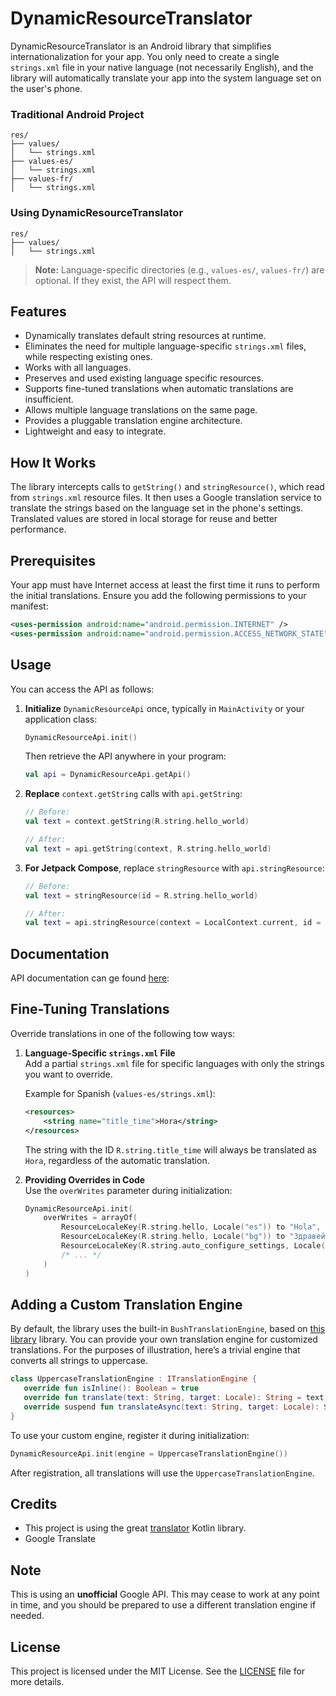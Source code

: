 # DynamicResourceTranslator

DynamicResourceTranslator is an Android library that simplifies internationalization for your app. You only need to create 
a single `strings.xml` file in your native language (not necessarily English), and the library will 
automatically translate your app into the system language set on the user's phone.

### Traditional Android Project
```
res/
├── values/
│   └── strings.xml
├── values-es/
│   └── strings.xml
├── values-fr/
│   └── strings.xml
```

### Using DynamicResourceTranslator
```
res/
├── values/
│   └── strings.xml
```
> **Note:** Language-specific directories (e.g., `values-es/`, `values-fr/`) are optional. If they exist, the API will respect them.

## Features

- Dynamically translates default string resources at runtime.
- Eliminates the need for multiple language-specific `strings.xml` files, while respecting existing ones.
- Works with all languages.
- Preserves and used existing language specific resources.
- Supports fine-tuned translations when automatic translations are insufficient.
- Allows multiple language translations on the same page.
- Provides a pluggable translation engine architecture.
- Lightweight and easy to integrate.


## How It Works

The library intercepts calls to `getString()` and `stringResource()`, which read from `strings.xml` resource files. 
It then uses a Google translation service to translate the strings based on the language set in the phone's settings. 
Translated values are stored in local storage for reuse and better performance.

## Prerequisites
Your app must have Internet access at least the first time it runs to perform the initial translations.
Ensure you add the following permissions to your manifest:

```xml
<uses-permission android:name="android.permission.INTERNET" />
<uses-permission android:name="android.permission.ACCESS_NETWORK_STATE" />
```

## Usage

You can access the API as follows:

1. **Initialize** `DynamicResourceApi` once, typically in `MainActivity` or your application class:
   ```kotlin
   DynamicResourceApi.init()
   ```
   Then retrieve the API anywhere in your program:
   ```kotlin
   val api = DynamicResourceApi.getApi()
   ```

2. **Replace** `context.getString` calls with `api.getString`:
   ```kotlin
   // Before:
   val text = context.getString(R.string.hello_world) 
   
   // After:
   val text = api.getString(context, R.string.hello_world)
   ```

3. **For Jetpack Compose**, replace `stringResource` with `api.stringResource`:
   ```kotlin
   // Before:
   val text = stringResource(id = R.string.hello_world)

   // After:
   val text = api.stringResource(context = LocalContext.current, id = R.string.hello_world)
   ```
## Documentation
API documentation can ge found [here](https://izivkov.github.io/DynamicResourceTranslator/api/org.avmedia.translateapi/-dynamic-translator/index.html):

## Fine-Tuning Translations
Override translations in one of the following tow ways:

1. **Language-Specific `strings.xml` File**  
   Add a partial `strings.xml` file for specific languages with only the strings you want to override.

   Example for Spanish (`values-es/strings.xml`):
   ```xml
   <resources>
       <string name="title_time">Hora</string>
   </resources>
   ```
   The string with the ID `R.string.title_time` will always be translated as `Hora`, regardless of the automatic translation.

2. **Providing Overrides in Code**  
   Use the `overWrites` parameter during initialization:
   ```kotlin
   DynamicResourceApi.init(
       overWrites = arrayOf(
           ResourceLocaleKey(R.string.hello, Locale("es")) to "Hola",
           ResourceLocaleKey(R.string.hello, Locale("bg")) to "Здравей %1$s",
           ResourceLocaleKey(R.string.auto_configure_settings, Locale("pt")) to "Auto",
           /* ... */
       )
   )
   ```

## Adding a Custom Translation Engine
By default, the library uses the built-in `BushTranslationEngine`, based on [this library](https://github.com/therealbush/translator) library.
You can provide your own translation engine for customized translations.
For the purposes of illustration, here’s a trivial engine that converts all strings to uppercase.

```kotlin
class UppercaseTranslationEngine : ITranslationEngine {
   override fun isInline(): Boolean = true
   override fun translate(text: String, target: Locale): String = text.uppercase()
   override suspend fun translateAsync(text: String, target: Locale): String = text.uppercase()
}
```
To use your custom engine, register it during initialization:

```kotlin
DynamicResourceApi.init(engine = UppercaseTranslationEngine())
```
After registration, all translations will use the `UppercaseTranslationEngine`.

## Credits
- This project is using the great [translator](https://github.com/therealbush/translator) Kotlin library.
- Google Translate

## Note
This is using an **unofficial** Google API. This may cease to work at any point in time, and you should be prepared to use a different translation engine if needed.

## License
This project is licensed under the MIT License. See the [LICENSE](LICENSE) file for more details.
